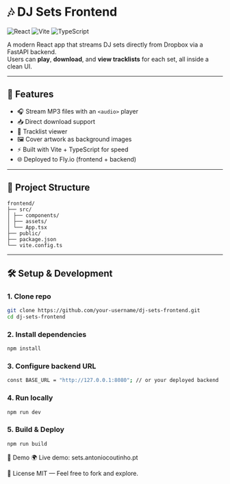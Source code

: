 # 🎶 DJ Sets Frontend

![React](https://img.shields.io/badge/React-20232A?style=for-the-badge&logo=react&logoColor=61DAFB)
![Vite](https://img.shields.io/badge/Vite-646CFF?style=for-the-badge&logo=vite&logoColor=white)
![TypeScript](https://img.shields.io/badge/TypeScript-007ACC?style=for-the-badge&logo=typescript&logoColor=white)

A modern React app that streams DJ sets directly from Dropbox via a FastAPI backend.  
Users can **play**, **download**, and **view tracklists** for each set, all inside a clean UI.

---

## 🚀 Features

-   🎧 Stream MP3 files with an `<audio>` player
-   📥 Direct download support
-   📃 Tracklist viewer
-   🖼️ Cover artwork as background images
-   ⚡ Built with Vite + TypeScript for speed
-   🌐 Deployed to Fly.io (frontend + backend)

---

## 📂 Project Structure

```plaintext
frontend/
├── src/
│ ├── components/
│ ├── assets/
│ └── App.tsx
├── public/
├── package.json
└── vite.config.ts
```

---

## 🛠️ Setup & Development

### 1. Clone repo

```bash
git clone https://github.com/your-username/dj-sets-frontend.git
cd dj-sets-frontend
```

### 2. Install dependencies

```bash
npm install
```

### 3. Configure backend URL

```bash
const BASE_URL = "http://127.0.0.1:8080"; // or your deployed backend
```

### 4. Run locally

```bash
npm run dev
```

### 5. Build & Deploy

```bash
npm run build
```

🔮 Demo
🌍 Live demo: sets.antoniocoutinho.pt

📜 License
MIT — Feel free to fork and explore.

